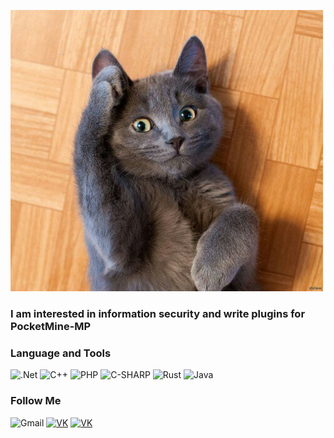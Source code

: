 [![Header](https://github.com/ComorDev/ComorDev/blob/main/assets/comordev.jpg)](https://vk.com/comordev)

### I am interested in information security and write plugins for PocketMine-MP

### Language and Tools
![.Net](https://img.shields.io/badge/-Framework-090909?style=for-the-badge&logo=.net&logoColor=E53DFF)
![C++](https://img.shields.io/badge/-C++-090909?style=for-the-badge&logo=C%2b%2b&logoColor=6296CC)
![PHP](https://img.shields.io/badge/-PHP-090909?style=for-the-badge&logo=PHP&logoColor)
![C-SHARP](https://img.shields.io/badge/c%23%20-090909.svg?&style=for-the-badge&logo=c-sharp&logoColor=white)
![Rust](https://img.shields.io/badge/rust-%23000000.svg?&style=for-the-badge&logo=rust&logoColor=white)
![Java](https://img.shields.io/badge/java-090909.svg?&style=for-the-badge&logo=java&logoColor=white)

### Follow Me

![Gmail](https://img.shields.io/badge/ComorDev-black?style=for-the-badge&logo=gmail&logoColor=D14836)
[![VK](https://img.shields.io/badge/VK-black.svg?&style=for-the-badge&logo=VK)](https://vk.com/comordev)
[![VK](https://img.shields.io/badge/Telegram-black.svg?&style=for-the-badge&logo=telegram)](https://t.me/comordev)
